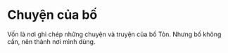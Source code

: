 # Chuyện của bố

Vốn là nơi ghi chép những chuyện và truyện của bố Tỏn. Nhưng bố không cần, nên thành nơi mình dùng.
